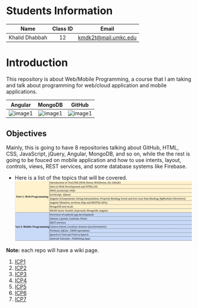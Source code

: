 # Students Information

| Name | Class ID | Email |
| :------: | :------: | :------: |
| Khalid Dhabbah | 12 | kmdk2t@mail.umkc.edu |

# Introduction
This repository is about Web/Mobile Programming, a course that I am taking and talk about programming for web/cloud application and mobile applications.

| Angular | MongoDB | GitHub |
| :------: | :------: | :------: |
| ![image1](https://blog.ninja-squad.com/assets/images/angular.png) | ![image1](https://webassets.mongodb.com/_com_assets/cms/mongodb_logo1-76twgcu2dm.png) | ![image1](https://image.flaticon.com/icons/svg/25/25231.svg) |

## Objectives
Mainly, this is going to have 8 repositories talking about GitHub, HTML, CSS, JavaScript, jQuery, Angular, MongoDB, and so on, while the the rest is going to be fouced on mobile application and how to use intents, layout, controls, views, REST services, and some database systems like Firebase.


- Here is a list of the topics that will be covered.
![image1](https://raw.githubusercontent.com/Dhabbah/WebMobile/master/ICP1/Documentation/README1.JPG)

**Note:** each repo will have a wiki page.

1. [ICP1](https://github.com/Dhabbah/WebMobile/wiki/ICP1)
2. [ICP2](https://github.com/Dhabbah/WebMobile/wiki/ICP2)
3. [ICP3](https://github.com/Dhabbah/WebMobile/wiki/ICP3)
4. [ICP4](https://github.com/Dhabbah/WebMobile/wiki/ICP4)
5. [ICP5](https://github.com/Dhabbah/WebMobile/wiki/ICP5)
6. [ICP6](https://github.com/Dhabbah/WebMobile/wiki/ICP6)
7. [ICP7](https://github.com/Dhabbah/WebMobile/wiki/ICP7)
